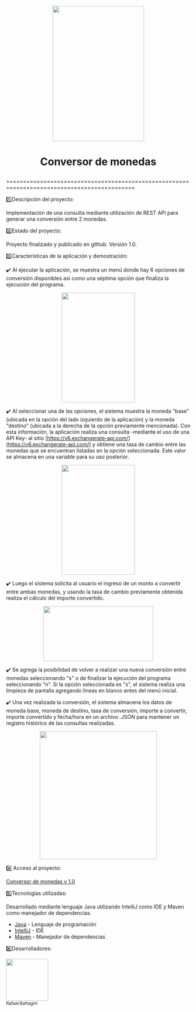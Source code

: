 <p align="center"> <img width="250" height="370" src="https://github.com/user-attachments/assets/13594b3b-a153-47a2-865c-064814e34018"> </p>

<h1><p align="center">Conversor de monedas</p></h1>
============================================================================================

1️⃣Descripción del proyecto:

Implementación de una consulta mediante utilización de REST API para generar una conversión entre 2 monedas.

2️⃣Estado del proyecto:

Proyecto finalizado y publicado en github. Versión 1.0.

3️⃣Características de la aplicación y demostración:
  
:heavy_check_mark: Al ejecutar la aplicación, se muestra un menú donde hay 6 opciones de conversión disponibles así como una séptima opción que finaliza la ejecución del programa.

<p align="center"> <img width="200" height="300" src="https://github.com/user-attachments/assets/4b7d52d3-368b-4d0c-bf7d-f16612d3c046"> </p>

:heavy_check_mark:  Al seleccionar una de las opciones, el sistema muestra la moneda "base" (ubicada en la opción del lado izquierdo de la aplicación) y la moneda "destino" (ubicada a la derecha de la opción previamente mencionada). 
Con esta información, la aplicación realiza una consulta -mediante el uso de una API Key- al sitio [https://v6.exchangerate-api.com/](https://v6.exchangerate-api.com/) y obtiene una tasa de cambio entre las monedas que se encuentran listadas en la opción seleccionada. Este valor se almacena en una variable para su uso posterior.

<p align="center"> <img width="200" height="300" src="https://github.com/user-attachments/assets/83c11cbe-3966-495d-b685-e5a75ce9c8e3"> </p>  

:heavy_check_mark:  Luego el sistema solicita al usuario el ingreso de un monto a convertir entre ambas monedas, y usando la tasa de cambio previamente obtenida realiza el cálculo del importe convertido.

<p align="center"> <img width="300" height="150" src="https://github.com/user-attachments/assets/47de3343-58b4-4ac6-a500-14ebf14ba50c"> </p>
  
:heavy_check_mark: Se agrega la posibilidad de volver a realizar una nueva conversión entre monedas seleccionando "s" o de finalizar la ejecución del programa seleccionando "n". Si la opción seleccionada es "s", el sistema realiza una limpieza de pantalla agregando líneas en blanco antes del menú inicial.

:heavy_check_mark: Una vez realizada la conversión, el sistema almacena los datos de moneda base, moneda de destino, tasa de conversión, importe a convertir, importe convertido y fecha/hora en un archivo .JSON para mantener un registro histórico de las consultas realizadas. 

<p align="center"> <img width="320" height="350" src="https://github.com/user-attachments/assets/414bb57b-0e5b-40a2-b25e-0b5cccf39304"> </p>

4️⃣ Acceso al proyecto:

[Conversor de monedas v 1.0](https://github.com/RafaelBattagini/conversor-de-monedas.git)

5️⃣Tecnologías utilizadas:

Desarrollado mediante lenguaje Java utilizando IntelliJ como IDE y Maven como manejador de dependencias.
* [Java](https://docs.oracle.com/en/java/) - Lenguaje de programación
* [IntelliJ](https://www.jetbrains.com/idea/) - IDE
* [Maven](https://maven.apache.org/) - Manejador de dependencias

6️⃣Desarrolladores:

[<img src="https://avatars.githubusercontent.com/u/178737341?v=4" width=115><br><sub>Rafael Battagini</sub>](https://github.com/RafaelBattagini)
